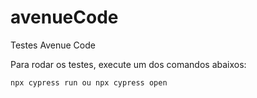 # avenueCode
Testes Avenue Code


Para rodar os testes, execute um dos comandos abaixos:

`npx cypress run ou npx cypress open`

